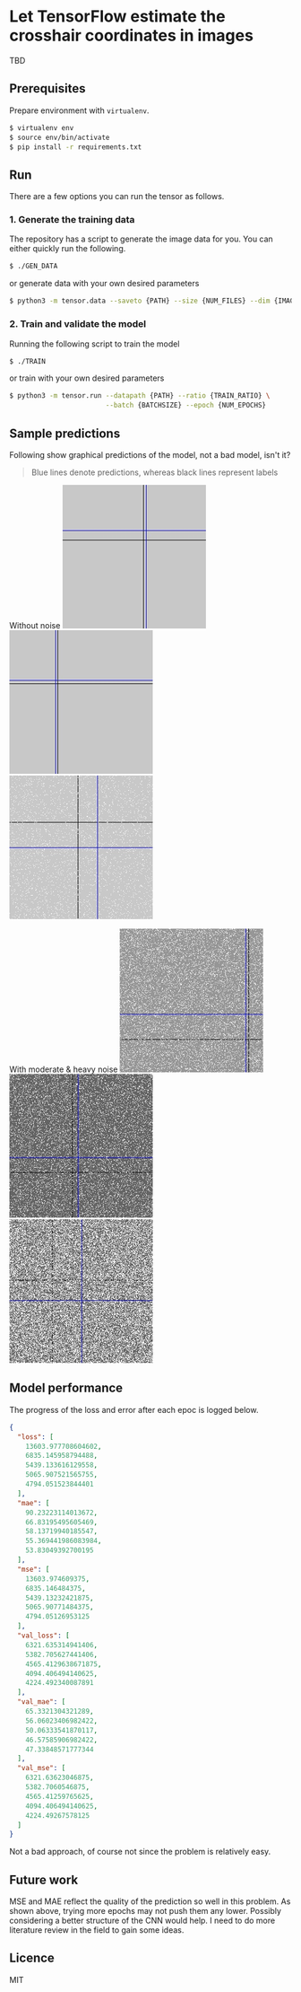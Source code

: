 # Let TensorFlow estimate the crosshair coordinates in images

TBD

## Prerequisites

Prepare environment with `virtualenv`.

```bash
$ virtualenv env
$ source env/bin/activate
$ pip install -r requirements.txt
```

## Run

There are a few options you can run the tensor as follows.

### 1. Generate the training data

The repository has a script to generate the image data for you. 
You can either quickly run the following.

```bash
$ ./GEN_DATA
```

or generate data with your own desired parameters

```bash
$ python3 -m tensor.data --saveto {PATH} --size {NUM_FILES} --dim {IMAGE_WIDTH}
```

### 2. Train and validate the model

Running the following script to train the model

```bash
$ ./TRAIN
```

or train with your own desired parameters

```bash
$ python3 -m tensor.run --datapath {PATH} --ratio {TRAIN_RATIO} \
                        --batch {BATCHSIZE} --epoch {NUM_EPOCHS}
```

## Sample predictions

Following show graphical predictions of the model, not a bad model, isn't it?

> Blue lines denote predictions, whereas black lines represent labels

Without noise 
![sample](media/0284e5acd27d9770dad2399fe2d7bf5d.jpg)
![sample](media/06923c8b1dee50cee709340d986a12e3.jpg)
![sample](media/1edf9d088838f89a013e8b713ee5db52.jpg)

With moderate & heavy noise
![sample](media/0e198ee133901c862edeebd54671458b.jpg)
![sample](media/148e176420c054d85f8f98f9927d1a3c.jpg)
![sample](media/181ca53fd299dd2c469434c0c746e09a.jpg)

## Model performance

The progress of the loss and error after each epoc is logged below.

```json
{
  "loss": [
    13603.977708604602,
    6835.145958794488,
    5439.133616129558,
    5065.907521565755,
    4794.051523844401
  ],
  "mae": [
    90.23223114013672,
    66.83195495605469,
    58.13719940185547,
    55.369441986083984,
    53.83049392700195
  ],
  "mse": [
    13603.974609375,
    6835.146484375,
    5439.13232421875,
    5065.90771484375,
    4794.05126953125
  ],
  "val_loss": [
    6321.635314941406,
    5382.705627441406,
    4565.4129638671875,
    4094.406494140625,
    4224.492340087891
  ],
  "val_mae": [
    65.3321304321289,
    56.06023406982422,
    50.06333541870117,
    46.57585906982422,
    47.33848571777344
  ],
  "val_mse": [
    6321.63623046875,
    5382.7060546875,
    4565.41259765625,
    4094.406494140625,
    4224.49267578125
  ]
}
```

Not a bad approach, of course not since the problem is relatively easy.

## Future work

MSE and MAE reflect the quality of the prediction so well in this problem. As shown above, trying more epochs may not push them any lower. Possibly considering a better structure of the CNN would help. I need to do more literature review in the field to gain some ideas.

## Licence

MIT